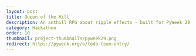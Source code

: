 ```yaml
---
layout: post
title: Queen of the Hill
description: An anthill RPG about ripple effects - built for PyWeek 29 game jam (placed 3rd)
category: Hackathon
order: 10
thumbnail: project-thumbnails/pyweek29.png
redirect: https://pyweek.org/e/todo-team-entry/
---
```


